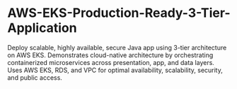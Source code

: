 # AWS-EKS-Production-Ready-3-Tier-Application
Deploy scalable, highly available, secure Java app using 3-tier architecture on AWS EKS. Demonstrates cloud-native architecture by orchestrating containerized microservices across presentation, app, and data layers. Uses AWS EKS, RDS, and VPC for optimal availability, scalability, security, and public access.
